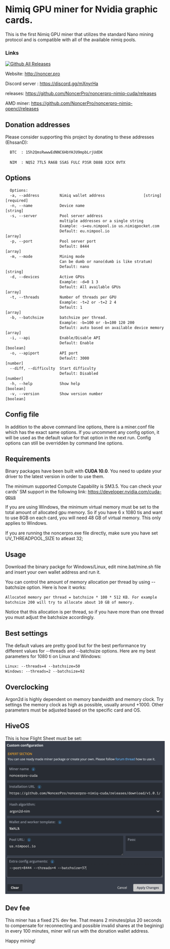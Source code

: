 # Nimiq GPU miner for Nvidia graphic cards.

This is the first Nimiq GPU miner that utilizes the standard Nano mining protocol and is compatible with all of the available nimiq pools.

### Links 

[![Github All Releases](https://img.shields.io/github/downloads/NoncerPro/noncerpro-nimiq-cuda/total.svg)]()

Website: http://noncer.pro

Discord server : https://discord.gg/mXnyrHa

releases: https://github.com/NoncerPro/noncerpro-nimiq-cuda/releases

AMD miner: https://github.com/NoncerPro/noncerpro-nimiq-opencl/releases


Donation addresses
-------------------

Please consider supporting this project by donating to these addresses (EhssanD):

	  BTC  : 15h2QmsRwwwEdNNC6HbYHJU9mpbLrjUdDK

      NIM  : NQ52 7TL5 RA6B SSAS FULC P3SR D88B X2CK 0VTX


Options
------------------------------------------
```
  Options:
  -a, --address         Nimiq wallet address                 [string] [required]
  -n, --name            Device name                                     [string]
  -s, --server          Pool server address
                        multiple addresses or a single string
                        Example: -s=eu.nimpool.io us.nimiqpocket.com
                        Default: eu.nimpool.io                           [array]
  -p, --port            Pool server port
                        Default: 8444                                    [array]
  -m, --mode            Mining mode
                        Can be dumb or nano(dumb is like stratum)
                        Default: nano                                   [string]
  -d, --devices         Active GPUs
                        Example: -d=0 1 3
                        Default: All available GPUs                      [array]
  -t, --threads         Number of threads per GPU
                        Example: -t=2 or -t=2 2 4
                        Default: 1                                       [array]
  -b, --batchsize       batchsize per thread.
                        Example: -b=100 or -b=100 120 200
                        Default: auto based on available device memory   [array]
  -i, --api             Enable/Disable API
                        Default: Enable                                [boolean]
  -o, --apiport         API port
                        Default: 3000                                   [number]
  --diff, --difficulty  Start difficulty
                        Default: Disabled                               [number]
  -h, --help            Show help                                      [boolean]
  -v, --version         Show version number                            [boolean]
```

Config file
------------------------------------------
In addition to the above command line options, there is a miner.conf file which has the exact same options. If you uncomment any config option, it will be used as the default value for that option in the next run. Config options can still be overridden by command line options.


Requirements
------------------------------------------
Binary packages have been built with **CUDA 10.0**. You need to update your driver to the latest version in order to use them.

The minimum supported Compute Capability is SM3.5. You can check your cards' SM support in the following link:
https://developer.nvidia.com/cuda-gpus

If you are using Windows, the minimum virtual memory must be set to the total amount of allocated gpu memory. So if you have 6 x 1080 tis and want to use 8GB on each card, you will need 48 GB of virtual memory. This only applies to Windows.

If you are running the noncerpro.exe file directly, make sure you have set UV_THREADPOOL_SIZE to atleast 32;

Usage
------------------------------------------
Download the binary packge for Windows/Linux, edit mine.bat/mine.sh file and insert your own wallet address and run it.

You can control the amount of memory allocation per thread by using --batchsize option. Here is how it works:

    Allocated memory per thread = batchsize * 100 * 512 KB. For example batchsize 200 will try to allocate about 10 GB of memory.

Notice that this allocation is per thread, so if you have more than one thread you must adjust the batchsize accordingly.
    
    
Best settings
------------------------------------------
The default values are pretty good but for the best performance try different values for --threads and --batchsize options. Here are my best parameters for 1080 ti on Linux and Windows:
    
    Linux: --threads=4 --batchsize=50
    Windows: --threads=2 --batchsize=92

Overclocking
------------------------------------------
Argon2d is highly dependent on memory bandwidth and memory clock. Try settings the memory clock as high as possible, usually around +1000. Other parameters must be adjusted based on the specific card and OS.

HiveOS
------------------------------------------
This is how Flight Sheet must be set:
![HiveOS](https://github.com/NoncerPro/noncerpro-nimiq-cuda/blob/master/hiveos-flightsheet.png?raw=true)

Dev fee
------------------------------------------
This miner has a fixed 2% dev fee. That means 2 minutes(plus 20 seconds to compensate for reconnecting and possible invalid shares at the begining) in every 100 minutes, miner will run with the donation wallet address. 

Happy mining!
